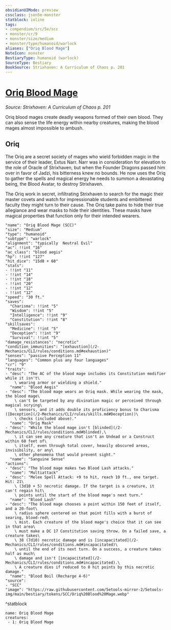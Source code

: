 ```yaml
---
obsidianUIMode: preview
cssclass: json5e-monster
statblock: inline
tags:
- compendium/src/5e/scc
- monster/cr/9
- monster/size/medium
- monster/type/humanoid/warlock
aliases: ["Oriq Blood Mage"]
NoteIcon: monster
BestiaryType: humanoid (warlock)
SourceType: Bestiary
BookSource: Strixhaven: A Curriculum of Chaos p. 201
---
```

# [Oriq Blood Mage](2-Mechanics\CLI\bestiary\humanoid/oriq-blood-mage-scc.md)
*Source: Strixhaven: A Curriculum of Chaos p. 201*  

Oriq blood mages create deadly weapons formed of their own blood. They can also sense the life energy within nearby creatures, making the blood mages almost impossible to ambush.

## Oriq

The Oriq are a secret society of mages who wield forbidden magic in the service of their leader, Extus Narr. Narr was in consideration for elevation to the role of Oracle of Strixhaven, but when the Founder Dragons passed him over in favor of Jadzi, his bitterness knew no bounds. He now uses the Oriq to gather the spells and magical energy he needs to summon a devastating being, the Blood Avatar, to destroy Strixhaven.

The Oriq work in secret, infiltrating Strixhaven to search for the magic their master covets and watch for impressionable students and embittered faculty they might turn to their cause. The Oriq take pains to hide their true allegiance and wear masks to hide their identities. These masks have magical properties that function only for their intended wearers.

```statblock
"name": "Oriq Blood Mage (SCC)"
"size": "Medium"
"type": "humanoid"
"subtype": "warlock"
"alignment": "typically  Neutral Evil"
"ac": !!int "16"
"ac_class": "blood aegis"
"hp": !!int "127"
"hit_dice": "15d8 + 60"
"stats":
- !!int "11"
- !!int "14"
- !!int "18"
- !!int "20"
- !!int "12"
- !!int "12"
"speed": "30 ft."
"saves":
  "Charisma": !!int "5"
  "Wisdom": !!int "5"
  "Intelligence": !!int "9"
  "Constitution": !!int "8"
"skillsaves":
  "Medicine": !!int "5"
  "Deception": !!int "9"
  "Survival": !!int "5"
"damage_resistances": "necrotic"
"condition_immunities": "[exhaustion](/2-Mechanics/CLI/rules/conditions.md#exhaustion)"
"senses": "passive Perception 11"
"languages": "Common plus any four languages"
"cr": "9"
"traits":
- "desc": "The AC of the blood mage includes its Constitution modifier while it isn't\
    \ wearing armor or wielding a shield."
  "name": "Blood Aegis"
- "desc": "The blood mage wears an Oriq mask. While wearing the mask, the blood mage\
    \ can't be targeted by any divination magic or perceived through magical scrying\
    \ sensors, and it adds double its proficiency bonus to Charisma ([Deception](/2-Mechanics/CLI/rules/skills.md#Deception))\
    \ checks (included above)."
  "name": "Oriq Mask"
- "desc": "While the blood mage isn't [blinded](/2-Mechanics/CLI/rules/conditions.md#blinded),\
    \ it can see any creature that isn't an Undead or a Construct within 60 feet of\
    \ itself, even through total cover, heavily obscured areas, invisibility, or any\
    \ other phenomena that would prevent sight."
  "name": "Sanguine Sense"
"actions":
- "desc": "The blood mage makes two Blood Lash attacks."
  "name": "Multiattack"
- "desc": "Melee Spell Attack: +9 to hit, reach 10 ft., one target. Hit: 21\
    \ (3d10 + 5) necrotic damage. If the target is a creature, it can't regain hit\
    \ points until the start of the blood mage's next turn."
  "name": "Blood Lash"
- "desc": "The blood mage chooses a point within 150 feet of itself, and a 20-foot\
    \ radius sphere centered on that point fills with a burst of searing, blood-red\
    \ mist. Each creature of the blood mage's choice that it can see in that area\
    \ must make a DC 17 Constitution saving throw. On a failed save, a creature takes\
    \ 38 (7d10) necrotic damage and is [incapacitated](/2-Mechanics/CLI/rules/conditions.md#incapacitated)\
    \ until the end of its next turn. On a success, a creature takes half as much\
    \ damage and isn't [incapacitated](/2-Mechanics/CLI/rules/conditions.md#incapacitated).\
    \ A creature dies if reduced to 0 hit points by this necrotic damage."
  "name": "Blood Boil (Recharge 4-6)"
"source":
- "SCC"
"image": "https://raw.githubusercontent.com/5etools-mirror-2/5etools-img/main/bestiary/tokens/SCC/Oriq%20Blood%20Mage.webp"
```
^statblock

```encounter-table
name: Oriq Blood Mage
creatures:
 - 1: Oriq Blood Mage
```